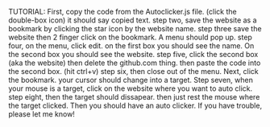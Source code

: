 TUTORIAL:
First, copy the code from the Autoclicker.js file. (click the double-box icon) it should say copied text.
step two, save the website as a bookmark by clicking the star icon by the website name.
step three save the website then 2 finger click on the bookmark. A menu should pop up.
step four, on the menu, click edit. on the first box you should see the name. On the second box you should see the website.
step five, click the second box (aka the website) then delete the github.com thing. then paste the code into the second box. (hit ctrl+v)
step six, then close out of the menu. Next, click the bookmark. your cursor should change into a target.
Step seven, when your mouse is a target, click on the website where you want to auto click.
step eight, then the target should dissapear. then just rest the mouse where the target clicked.
Then you should have an auto clicker.
If you have trouble, please let me know!
